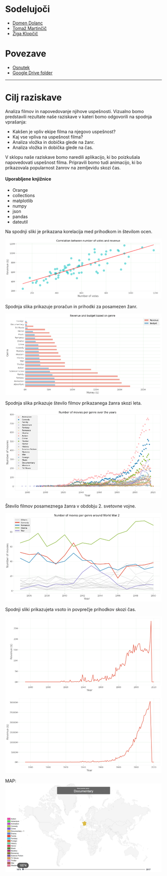 # Sodelujoči
- [Domen Dolanc](https://github.com/DomenDolanc)
- [Tomaž Martinčič](https://github.com/tm1897)
- [Žiga Klopčič](https://github.com/klopcic)

# Povezave
- [Osnutek](osnutek.md)
- [Google Drive folder](https://drive.google.com/drive/folders/1vcHoJ-GEajEp0izntpg250MWi18bjNda?usp=sharing)


------------------

# Cilj raziskave
Analiza filmov in napovedovanje njihove uspešnosti.
Vizualno bomo predstavili rezultate naše raziskave v kateri bomo odgovorili na spodnja vprašanja:

- Kakšen je vpliv ekipe filma na njegovo uspešnost?
- Kaj vse vpliva na uspešnost filma?
- Analiza vložka in dobička glede na žanr.
- Analiza vložka in dobička glede na čas.

V sklopu naše raziskave bomo naredili aplikacijo, ki bo poizkušala napovedovati uspešnost filma. Pripravili bomo tudi animacijo, ki bo prikazovala popularnost žanrov na zemljevidu skozi čas.

#### Uporabljene knjižnice

- Orange
- collections
- matplotlib
- numpy
- json
- pandas
- dateutil

Na spodnji sliki je prikazana korelacija med prihodkom in številom ocen.

![png](readme_images/output_4_0.png)

Spodnja slika prikazuje proračun in prihodki za posamezen žanr.

![png](readme_images/output_6_0.png)


Spodnja slika prikazuje število filmov prikazanega žanra skozi leta.

![png](readme_images/output_8_0.png)

Število filmov posameznega žanra v obdobju 2. svetovne vojne.

![png](readme_images/output_9_0.png)

Spodnji sliki prikazujeta vsoto in povprečje prihodkov skozi čas.

![png](readme_images/output_10_0.png)

MAP:
![gif](readme_images/map.gif)